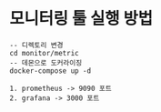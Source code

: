 # 모니터링 툴 실행 방법

```
-- 디렉토리 변경
cd monitor/metric
-- 데몬으로 도커라이징
docker-compose up -d

1. prometheus -> 9090 포트
2. grafana -> 3000 포트
```
